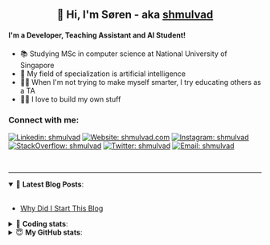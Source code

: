 <h2 align="center">
	👋 Hi, I'm Søren - aka <a href="https://shmulvad.com">shmulvad</a>
</h2>

#### I'm a Developer, Teaching Assistant and AI Student!
- 📚 Studying MSc in computer science at National University of Singapore
- 🧠 My field of specialization is artificial intelligence
- 👨‍🏫 When I'm not trying to make myself smarter, I try educating others as a TA
- 👨‍💻 I love to build my own stuff

### Connect with me:

[![Linkedin: shmulvad](https://img.shields.io/badge/shmulvad-blue?style=flat&logo=Linkedin&logoColor=white)][linkedin]
[![Website: shmulvad.com](https://img.shields.io/badge/shmulvad.com-47CCCC?&style=flat&logo=Google-Chrome&logoColor=white)][website]
[![Instagram: shmulvad](https://img.shields.io/badge/-@shmulvad-purple?style=flat&logo=Instagram&logoColor=white)][instagram]
[![StackOverflow: shmulvad](https://img.shields.io/badge/shmulvad-FE7A16?style=flat&logo=stack-overflow&logoColor=white)][stackOverflow]
[![Twitter: shmulvad](https://img.shields.io/badge/@shmulvad-1ca0f1?style=flat&logo=twitter&logoColor=white)][twitter]
[![Email: shmulvad](https://img.shields.io/badge/shmulvad-D14836?style=flat&logo=gmail&logoColor=white)][mail]

<br />

---

<details open>
 <summary>📕 <b>Latest Blog Posts</b>: </summary>

<br>

<!-- BLOG-POST-LIST:START -->
- [Why Did I Start This Blog](https://shmulvad.com/blog/why-did-start-this-blog)
<!-- BLOG-POST-LIST:END -->

</details>

<!-- --- -->

<details>
 <summary>🤖 <b>Coding stats</b>: </summary>

<br>

<!--START_SECTION:waka-->
**I'm a Night 🦉** 

```text
🌞 Morning    90 commits     ██░░░░░░░░░░░░░░░░░░░░░░░   8.62% 
🌆 Daytime    402 commits    █████████░░░░░░░░░░░░░░░░   38.51% 
🌃 Evening    351 commits    ████████░░░░░░░░░░░░░░░░░   33.62% 
🌙 Night      201 commits    ████░░░░░░░░░░░░░░░░░░░░░   19.25%

```


📊 **This Week I Spent My Time On** 

```text
💬 Programming Languages: 
Python                   15 hrs 42 mins      ███████████████████░░░░░░   76.6% 
Other                    3 hrs 37 mins       ████░░░░░░░░░░░░░░░░░░░░░   17.66% 
CSV                      32 mins             ░░░░░░░░░░░░░░░░░░░░░░░░░   2.61% 
JavaScript               21 mins             ░░░░░░░░░░░░░░░░░░░░░░░░░   1.72% 
Markdown                 10 mins             ░░░░░░░░░░░░░░░░░░░░░░░░░   0.85%

🔥 Editors: 
VS Code                  16 hrs 16 mins      ███████████████████░░░░░░   79.36% 
Zsh                      3 hrs 32 mins       ████░░░░░░░░░░░░░░░░░░░░░   17.26% 
Sublime Text             41 mins             ░░░░░░░░░░░░░░░░░░░░░░░░░   3.38%

🐱‍💻 Projects: 
benchmark                15 hrs 36 mins      ███████████████████░░░░░░   76.16% 
Terminal                 1 hr 40 mins        ██░░░░░░░░░░░░░░░░░░░░░░░   8.21% 
overvaagning-sender      1 hr 30 mins        █░░░░░░░░░░░░░░░░░░░░░░░░   7.34% 
Unknown Project          41 mins             ░░░░░░░░░░░░░░░░░░░░░░░░░   3.4% 
demo                     30 mins             ░░░░░░░░░░░░░░░░░░░░░░░░░   2.49%

```


 Last Updated on 13/09/2021
<!--END_SECTION:waka-->

</details>

<!-- --- -->

<details>
 <summary>😇 <b>My GitHub stats</b>: </summary>

<br>

<img align="left" alt="shmulvad's Github Stats" src="https://github-readme-stats.vercel.app/api?username=shmulvad&show_icons=true&hide_border=true" />

</details>



[website]: https://shmulvad.com
[twitter]: https://twitter.com/shmulvad
[linkedin]: https://linkedin.com/in/shmulvad
[instagram]: https://instagram.com/shmulvad
[stackOverflow]: https://stackoverflow.com/users/9248793/shmulvad
[mail]: mailto:shmulvad@gmail.com
[github]: https://github.com/shmulvad
